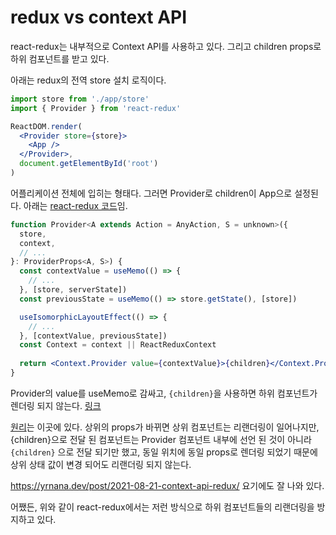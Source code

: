 #  redux vs context API



react-redux는 내부적으로 Context API를 사용하고 있다. 그리고 children props로 하위 컴포넌트를 받고 있다.

아래는 redux의 전역 store 설치 로직이다.

```jsx
import store from './app/store'
import { Provider } from 'react-redux'

ReactDOM.render(
  <Provider store={store}>
    <App />
  </Provider>,
  document.getElementById('root')
)
```

어플리케이션 전체에 입히는 형태다. 그러면 Provider로 children이 App으로 설정된다. 아래는 [react-redux 코드](https://github.com/reduxjs/react-redux/blob/master/src/components/Provider.tsx#L61)임.

````jsx
function Provider<A extends Action = AnyAction, S = unknown>({
  store,
  context,
  // ...
}: ProviderProps<A, S>) {
  const contextValue = useMemo(() => {
    // ...
  }, [store, serverState])
  const previousState = useMemo(() => store.getState(), [store])

  useIsomorphicLayoutEffect(() => {
    // ...
  }, [contextValue, previousState])
  const Context = context || ReactReduxContext
  
  return <Context.Provider value={contextValue}>{children}</Context.Provider>
}
````

Provider의 value를 useMemo로  감싸고, `{children}`을 사용하면 하위 컴포넌트가 렌더링 되지 않는다. [링크](https://kattya.dev/articles/2021-04-17-fixing-re-renders-when-using-context-in-react/)

[원리](https://kentcdodds.com/blog/optimize-react-re-renders)는 이곳에 있다. 상위의 props가 바뀌면 상위 컴포넌트는 리랜더링이 일어나지만, {children}으로 전달 된 컴포넌트는 Provider 컴포넌트 내부에 선언 된 것이 아니라 `{children}` 으로 전달 되기만 했고,  동일 위치에 동일 props로 렌더링 되었기 때문에 상위 상태 값이 변경 되어도 리랜더링 되지 않는다.

https://yrnana.dev/post/2021-08-21-context-api-redux/ 요기에도 잘 나와 있다.

어쨌든, 위와 같이 react-redux에서는 저런 방식으로 하위 컴포넌트들의 리랜더링을 방지하고 있다.